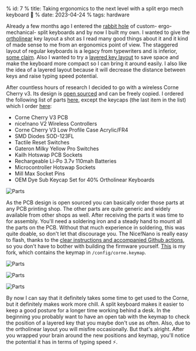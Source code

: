% id: 7
% title: Taking ergonomics to the next level with a split ergo mech keyboard 🖖
% date: 2023-04-24
% tags: hardware

Already a few months ago I entered the [rabbit hole](https://www.reddit.com/r/ErgoMechKeyboards/) of custom- ergo- mechanical- split keyboards and by now I built my own. I wanted to give the [ortholinear](https://www.reviewgeek.com/70291/what-is-an-ortholinear-keyboard-and-should-you-use-one/) key layout a shot as I read many good things about it and it kind of made sense to me from an ergonomics point of view. The staggered layout of regular keyboards is a legacy from typewriters and is inferior, [some claim](https://readcaffeine.com/2022/06/ortholinear-keyboard/). Also I wanted to try a [layered key layout](https://github.com/danielsteman/ckbrd/blob/master/config/corne.keymap) to save space and make the keyboard more compact so I can bring it around easily. I also like the idea of a layered layout because it will decrease the distance between keys and raise typing speed potential.

After countless hours of research I decided to go with a wireless Corne Cherry v3. Its design is [open sourced](https://github.com/foostan/crkbd/blob/main/corne-cherry/doc/v3/buildguide_en.md) and can be freely copied. I ordered the following list of parts [here](https://kriscables.com/), except the keycaps (the last item in the list) which I order [here](https://keycapsss.com/):

- Corne Cherry V3 PCB
- nice!nano V2 Wireless Controllers
- Corne Cherry V3 Low Profile Case Acrylic/FR4
- SMD Diodes SOD-123FL
- Tactile Reset Switches
- Gateron Milky Yellow Pro Switches
- Kailh Hotswap PCB Sockets
- Rechargeable Li-Po 3.7v 110mah Batteries
- Microcontroller Hotswap Sockets
- Mill Max Socket Pins
- OEM Dye Sub Keycap Set for 40% Ortholinear Keyboards

![Parts](../images/ckbrd_packaging.jpg)

As the PCB design is open sourced you can basically order those parts at any PCB printing shop. The other parts are quite generic and widely available from other shops as well. After receiving the parts it was time to for assembly. You'll need a soldering iron and a steady hand to mount all the parts on the PCB. Without that much experience in soldering, this was quite doable, so don't let that discourage you. The Nice!Nano is really easy to flash, thanks to the [clear instructions and accompanied Github actions](https://github.com/foostan/crkbd/blob/main/corne-cherry/doc/v3/buildguide_en.md), so you don't have to bother with building the firmware yourself. [This](https://github.com/danielsteman/ckbrd) is my fork, which contains the keymap in `/config/corne.keymap`.

![Parts](../images/ckbrd_soldering.jpg)

![Parts](../images/ckbrd_switches.jpg)

![Parts](../images/ckbrd_assembled.jpg)

By now I can say that it definitely takes some time to get used to the Corne, but it definitely makes work more chill. A split keyboard makes it easier to keep a good posture for a longer time working behind a desk. In the beginning you probably want to have an open tab with the keymap to check the position of a layered key that you maybe don't use as often. Also, due to the ortholinear layout you will misfire occasionally. But that's alright. After you wrapped your brain around the new positions and keymap, you'll notice the potential it has in terms of typing speed ⚡.

